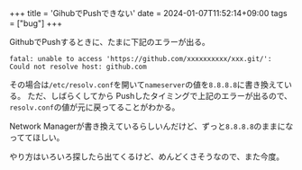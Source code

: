 +++
title = 'GihubでPushできない'
date = 2024-01-07T11:52:14+09:00
tags = ["bug"]
+++

GithubでPushするときに、たまに下記のエラーが出る。

`fatal: unable to access 'https://github.com/xxxxxxxxxx/xxx.git/': Could not resolve host: github.com `

その場合は`/etc/resolv.conf`を開いて`nameserver`の値を`8.8.8.8`に書き換えている。
ただ、しばらくしてから  Pushしたタイミングで上記のエラーが出るので、`resolv.conf`の値が元に戻ってることがわかる。

Network Managerが書き換えているらしいんだけど、ずっと`8.8.8.8`のままになっててほしい。

やり方はいろいろ探したら出てくるけど、めんどくさそうなので、また今度。


